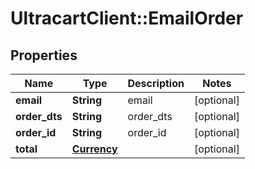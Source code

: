 # UltracartClient::EmailOrder

## Properties
Name | Type | Description | Notes
------------ | ------------- | ------------- | -------------
**email** | **String** | email | [optional] 
**order_dts** | **String** | order_dts | [optional] 
**order_id** | **String** | order_id | [optional] 
**total** | [**Currency**](Currency.md) |  | [optional] 


